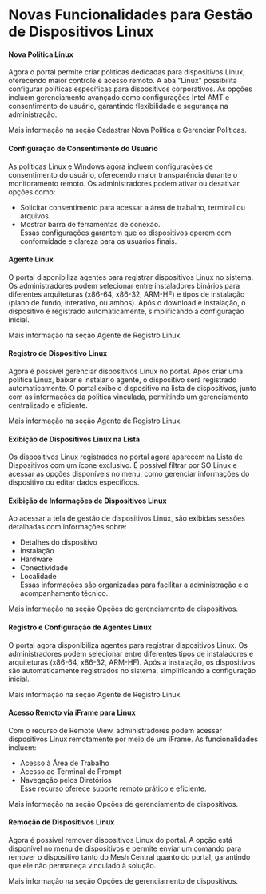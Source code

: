 # Novas Funcionalidades para Gestão de Dispositivos Linux

#### Nova Política Linux

Agora o portal permite criar políticas dedicadas para dispositivos Linux, oferecendo maior controle e acesso remoto. A aba "Linux" possibilita configurar políticas específicas para dispositivos corporativos. As opções incluem gerenciamento avançado como configurações Intel AMT e consentimento do usuário, garantindo flexibilidade e segurança na administração.

Mais informação na seção Cadastrar Nova Política e Gerenciar Políticas.

#### Configuração de Consentimento do Usuário

As políticas Linux e Windows agora incluem configurações de consentimento do usuário, oferecendo maior transparência durante o monitoramento remoto. Os administradores podem ativar ou desativar opções como:

* Solicitar consentimento para acessar a área de trabalho, terminal ou arquivos.
* Mostrar barra de ferramentas de conexão.\
  Essas configurações garantem que os dispositivos operem com conformidade e clareza para os usuários finais.

#### Agente Linux

O portal disponibiliza agentes para registrar dispositivos Linux no sistema. Os administradores podem selecionar entre instaladores binários para diferentes arquiteturas (x86-64, x86-32, ARM-HF) e tipos de instalação (plano de fundo, interativo, ou ambos). Após o download e instalação, o dispositivo é registrado automaticamente, simplificando a configuração inicial.

Mais informação na seção Agente de Registro Linux.

#### Registro de Dispositivo Linux

Agora é possível gerenciar dispositivos Linux no portal. Após criar uma política Linux, baixar e instalar o agente, o dispositivo será registrado automaticamente. O portal exibe o dispositivo na lista de dispositivos, junto com as informações da política vinculada, permitindo um gerenciamento centralizado e eficiente.

Mais informação na seção Agente de Registro Linux.

#### Exibição de Dispositivos Linux na Lista

Os dispositivos Linux registrados no portal agora aparecem na Lista de Dispositivos com um ícone exclusivo. É possível filtrar por SO Linux e acessar as opções disponíveis no menu, como gerenciar informações do dispositivo ou editar dados específicos.

#### Exibição de Informações de Dispositivos Linux

Ao acessar a tela de gestão de dispositivos Linux, são exibidas sessões detalhadas com informações sobre:

* Detalhes do dispositivo
* Instalação
* Hardware
* Conectividade
* Localidade\
  Essas informações são organizadas para facilitar a administração e o acompanhamento técnico.

Mais informação na seção Opções de gerenciamento de dispositivos.

#### Registro e Configuração de Agentes Linux

O portal agora disponibiliza agentes para registrar dispositivos Linux. Os administradores podem selecionar entre diferentes tipos de instaladores e arquiteturas (x86-64, x86-32, ARM-HF). Após a instalação, os dispositivos são automaticamente registrados no sistema, simplificando a configuração inicial.

Mais informação na seção Agente de Registro Linux.

#### Acesso Remoto via iFrame para Linux

Com o recurso de Remote View, administradores podem acessar dispositivos Linux remotamente por meio de um iFrame. As funcionalidades incluem:

* Acesso à Área de Trabalho
* Acesso ao Terminal de Prompt
* Navegação pelos Diretórios\
  Esse recurso oferece suporte remoto prático e eficiente.

Mais informação na seção Opções de gerenciamento de dispositivos.

#### Remoção de Dispositivos Linux

Agora é possível remover dispositivos Linux do portal. A opção está disponível no menu de dispositivos e permite enviar um comando para remover o dispositivo tanto do Mesh Central quanto do portal, garantindo que ele não permaneça vinculado à solução.

Mais informação na seção Opções de gerenciamento de dispositivos.
